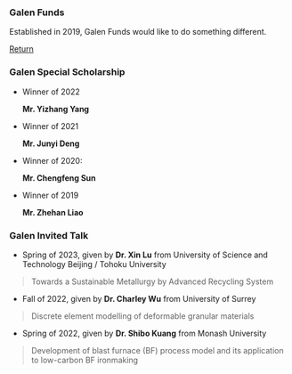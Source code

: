 ### Galen Funds

Established in 2019, Galen Funds would like to do something different.

[Return](./index.html)

### Galen Special Scholarship

- Winner of 2022

  **Mr. Yizhang Yang**
  
- Winner of 2021

  **Mr. Junyi Deng**

- Winner of 2020: 

  **Mr. Chengfeng Sun**

- Winner of 2019

  **Mr. Zhehan Liao**

### Galen Invited Talk

- Spring of 2023, given by **Dr. Xin Lu** from University of Science and Technology Beijing / Tohoku University

> Towards a Sustainable Metallurgy by Advanced Recycling System

- Fall of 2022, given by **Dr. Charley Wu** from University of Surrey

> Discrete element modelling of deformable granular materials

- Spring of 2022, given by **Dr. Shibo Kuang** from Monash University

> Development of blast furnace (BF) process model and its application to low-carbon BF ironmaking
